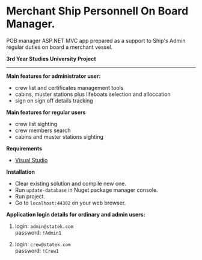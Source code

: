 # Merchant Ship Personnell On Board Manager.

POB manager ASP.NET MVC app prepared as a support to Ship's Admin regular duties on board a merchant vessel. 

**3rd Year Studies University Project**


---

**Main features for administrator user:**
* crew list and certificates management tools
* cabins, muster stations plus lifeboats selection and alloccation
* sign on sign off details tracking

**Main features for regular users**
* crew list sighting
* crew members search 
* cabins and muster stations sighting

**Requirements**
* [Visual Studio](https://visualstudio.microsoft.com/pl/vs/community/)
  
**Installation**
* Clear existing solution and compile new one.
* Run <code>update-database</code> in Nuget package manager console.
* Run project.
* Go to <code>localhost:44302</code> on your web browser.

**Application login details for ordinary and admin users:**

1. login: `admin@statek.com`<br>
   password: `!Admin1`

2. login: `crew@statek.com`<br>
   password: `!Crew1`
